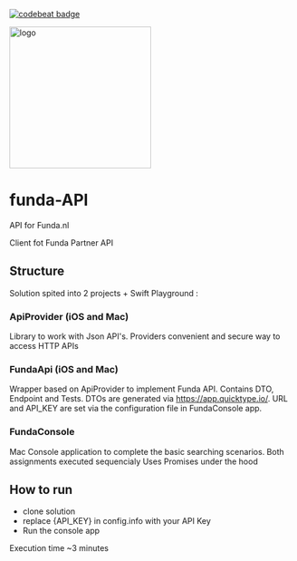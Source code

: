 [![codebeat badge](https://codebeat.co/badges/fc671989-7aeb-4b3b-a5fb-9d918fcd0e54)](https://codebeat.co/projects/github-com-descorp-funda-api-master)

<img src="https://assets.fstatic.nl/master_2282/assets/components/logo/fundawonen-logo.svg" alt="logo" width="250"/>

# funda-API
API for Funda.nl

Client fot Funda Partner API

## Structure

Solution spited into 2 projects + Swift Playground :

### ApiProvider (iOS and Mac)
Library to work with Json API's. Providers convenient and secure way to access HTTP APIs

### FundaApi (iOS and Mac)
Wrapper based on ApiProvider to implement Funda API. 
Contains DTO, Endpoint and Tests. 
DTOs are generated via https://app.quicktype.io/. 
URL and API_KEY are set via the configuration file in FundaConsole app.

### FundaConsole
Mac Console application to complete the basic searching scenarios.
Both assignments executed sequencialy
Uses Promises under the hood

## How to run

* clone solution
* replace {API_KEY} in config.info with your API Key
* Run the console app

Execution time ~3 minutes
